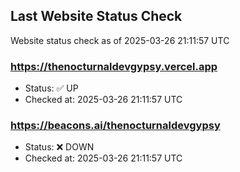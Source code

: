 ## Last Website Status Check

<!-- GitHub Action will update the section below -->
Website status check as of 2025-03-26 21:11:57 UTC

### https://thenocturnaldevgypsy.vercel.app
- Status: ✅ UP
- Checked at: 2025-03-26 21:11:57 UTC

### https://beacons.ai/thenocturnaldevgypsy
- Status: ❌ DOWN
- Checked at: 2025-03-26 21:11:57 UTC


<!-- End of GitHub Action update section -->
